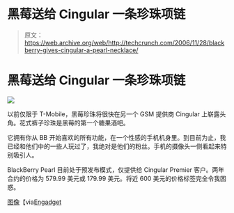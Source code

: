 # 黑莓送给 Cingular 一条珍珠项链

> 原文：<https://web.archive.org/web/http://techcrunch.com/2006/11/28/blackberry-gives-cingular-a-pearl-necklace/>

# 黑莓送给 Cingular 一条珍珠项链

![](img/08404861f7888cd9c1041c5c1a150c37.png)

以前仅限于 T-Mobile，黑莓珍珠将很快在另一个 GSM 提供商 Cingular 上崭露头角。花式裤子珍珠是黑莓的第一个糖果酒吧。

它拥有你从 BB 开始喜欢的所有功能，在一个性感的手机机身里。到目前为止，我已经和他们中的一些人玩过了，我绝对是他们的粉丝。手机的摄像头一侧看起来特别吸引人。

BlackBerry Pearl 目前处于预发布模式，仅提供给 Cingular Premier 客户。两年合约的价格为 579.99 美元或 179.99 美元。将近 600 美元的价格标签完全令我困惑。

[图像](https://web.archive.org/web/20130627204123/http://www.spiritflex.com/bbpearl.jpg)【via[Engadget](https://web.archive.org/web/20130627204123/http://www.engadget.com/2006/11/28/cingular-premier-customers-can-pre-order-blackberry-pearl/)